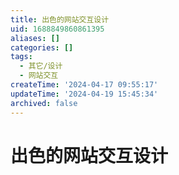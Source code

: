 ```yaml
---
title: 出色的网站交互设计
uid: 1688849860861395
aliases: []
categories: []
tags:
  - 其它/设计
  - 网站交互
createTime: '2024-04-17 09:55:17'
updateTime: '2024-04-19 15:45:34'
archived: false
---
```


# 出色的网站交互设计

